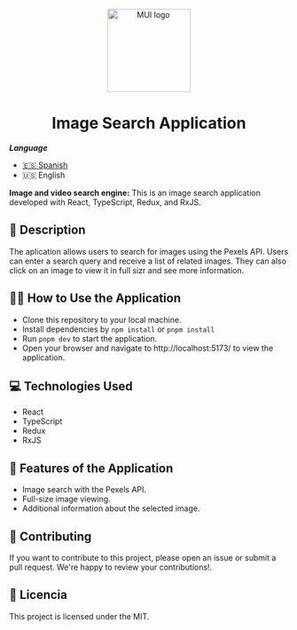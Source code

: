 <p align="center">
  <a href="#" rel="noopener" target="_blank"><img width="150" src="https://s3.us-west-2.amazonaws.com/secure.notion-static.com/fd16a5b4-a345-428b-8b98-e9159ed2bbad/logo_images.png?X-Amz-Algorithm=AWS4-HMAC-SHA256&X-Amz-Content-Sha256=UNSIGNED-PAYLOAD&X-Amz-Credential=AKIAT73L2G45EIPT3X45%2F20230223%2Fus-west-2%2Fs3%2Faws4_request&X-Amz-Date=20230223T143752Z&X-Amz-Expires=86400&X-Amz-Signature=562b22d55f66cdc7413b149718fb2d3fd5121b97c931e82293b2868d3508e013&X-Amz-SignedHeaders=host&response-content-disposition=filename%3D%22logo_images.png%22&x-id=GetObject" alt="MUI logo"></a>
</p>

<h1 align="center">Image Search Application</h1>

**_Language_**

- [🇪🇸 Spanish](./README.es.md)
- 🇺🇸 English

**Image and video search engine:** This is an image search application developed with React, TypeScript, Redux, and RxJS.

## 📝 Description

The aplication allows users to search for images using the Pexels API. Users can enter a search query and receive a list of related images. They can also click on an image to view it in full sizr and see more information.

## 👨‍💻 How to Use the Application

- Clone this repository to your local machine.
- Install dependencies by `npm install` or `pnpm install`
- Run `pnpm dev` to start the application.
- Open your browser and navigate to http://localhost:5173/ to view the application.

## 💻 Technologies Used

- React
- TypeScript
- Redux
- RxJS

## 🌟 Features of the Application

- Image search with the Pexels API.
- Full-size image viewing.
- Additional information about the selected image.

## 🤝 Contributing

If you want to contribute to this project, please open an issue or submit a pull request. We're happy to review your contributions!.

## 📄 Licencia

This project is licensed under the MIT.
